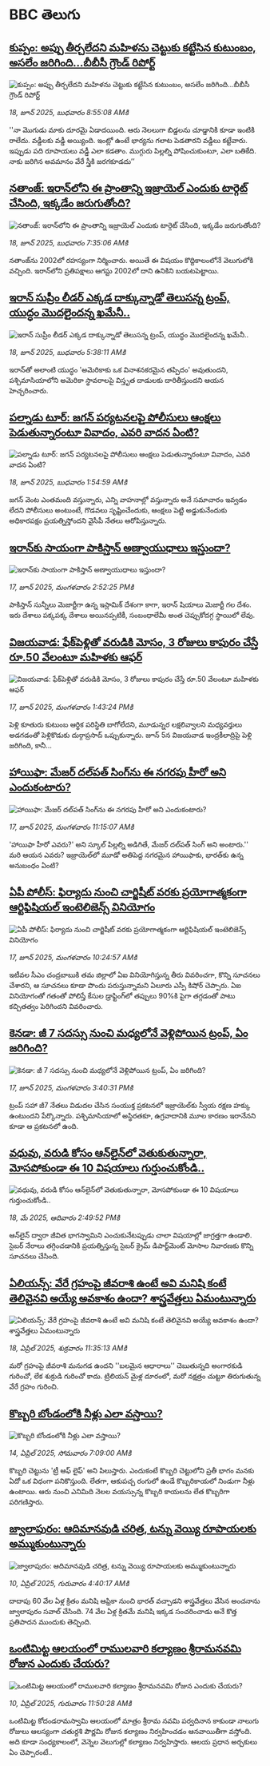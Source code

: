 # BBC తెలుగు## [కుప్పం: అప్పు తీర్చలేదని మహిళను చెట్టుకు కట్టేసిన కుటుంబం, అసలేం జరిగింది...బీబీసీ గ్రౌండ్ రిపోర్ట్ ](https://www.bbc.com/telugu/articles/cd978dxye5wo?at_campaign=githubrss)![కుప్పం: అప్పు తీర్చలేదని మహిళను చెట్టుకు కట్టేసిన కుటుంబం, అసలేం జరిగింది...బీబీసీ గ్రౌండ్ రిపోర్ట్ ](https://ichef.bbci.co.uk/ace/standard/240/cpsprodpb/ba0c/live/d2ada600-4c22-11f0-b2f9-bd12ee184ed5.jpg)_18, జూన్ 2025, బుధవారం 8:55:08 AMకి_''నా మొగుడు మాకు దూరమై ఏడాదయింది. ఆరు నెలలుగా బిడ్డలను చూడ్డానికి కూడా ఇంటికి రాలేదు. వడ్డీలకు వడ్డీ అయ్యింది. ఇంట్లో ఉంటే భార్యను గలాట పెడతారని వడ్డీలు కట్టేవారు. ఇప్పుడు పది రూపాయలు వడ్డీ ఎలా కడతాం. ముగ్గురు పిల్లల్ని పోషించుకుంటూ, ఎలా బతికేది. నాకు జరిగిన అవమానం వేరే స్త్రీకి జరగకూడదు’’## [నతాంజ్‌: ఇరాన్‌లోని ఈ ప్రాంతాన్ని      ఇజ్రాయెల్ ఎందుకు టార్గెట్ చేసింది, ఇక్కడేం జరుగుతోంది?  ](https://www.bbc.com/telugu/articles/c62d8201n66o?at_campaign=githubrss)![నతాంజ్‌: ఇరాన్‌లోని ఈ ప్రాంతాన్ని      ఇజ్రాయెల్ ఎందుకు టార్గెట్ చేసింది, ఇక్కడేం జరుగుతోంది?  ](https://ichef.bbci.co.uk/ace/standard/240/cpsprodpb/7f49/live/bda87ce0-4c17-11f0-92ed-e1eefb55eb50.jpg)_18, జూన్ 2025, బుధవారం 7:35:06 AMకి_నతాంజ్‌ను 2002లో రహస్యంగా నిర్మించారు. అయితే ఈ విషయం కొద్దికాలంలోనే  వెలుగులోకి వచ్చింది. ఇరాన్‌లోని ప్రతిపక్షాలు ఆగస్టు 2002లో దాని ఉనికిని బయటపెట్టాయి.## [ఇరాన్ సుప్రీం లీడర్‌ ఎక్కడ దాక్కున్నాడో తెలుసన్న ట్రంప్, యుద్ధం మొదలైందన్న ఖమేనీ..](https://www.bbc.com/telugu/articles/cdr3l1dz43vo?at_campaign=githubrss)![ఇరాన్ సుప్రీం లీడర్‌ ఎక్కడ దాక్కున్నాడో తెలుసన్న ట్రంప్, యుద్ధం మొదలైందన్న ఖమేనీ..](https://ichef.bbci.co.uk/ace/standard/240/cpsprodpb/c51a/live/6cdeb770-4c08-11f0-8c47-237c2e4015f5.jpg)_18, జూన్ 2025, బుధవారం 5:38:11 AMకి_ఇరాన్‌తో అలాంటి యుద్ధం 'అమెరికాకు ఒక వినాశనకరమైన తప్పిదం' అవుతుందని, పశ్చిమాసియాలోని అమెరికా స్థావరాలపై విస్తృత దాడులకు దారితీస్తుందని ఆయన హెచ్చరించారు.## [పల్నాడు టూర్‌: జగన్ పర్యటనలపై పోలీసులు ఆంక్షలు పెడుతున్నారంటూ  వివాదం, ఎవరి వాదన ఏంటి?](https://www.bbc.com/telugu/articles/crend21vrw2o?at_campaign=githubrss)![పల్నాడు టూర్‌: జగన్ పర్యటనలపై పోలీసులు ఆంక్షలు పెడుతున్నారంటూ  వివాదం, ఎవరి వాదన ఏంటి?](https://ichef.bbci.co.uk/ace/standard/240/cpsprodpb/df8a/live/f9ea7810-4b82-11f0-a259-214862dd5178.jpg)_18, జూన్ 2025, బుధవారం 1:54:59 AMకి_జగన్ వెంట ఎంతమంది వస్తున్నారు, ఎన్ని వాహనాల్లో వస్తున్నారు అనే సమాచారం ఇవ్వడం లేదని పోలీసులు అంటుంటే, గొడవలు సృష్టించేందుకు, ఆంక్షలు పెట్టి అడ్డుకునేందుకు అధికారపక్షం ప్రయత్నిస్తోందని వైసీపీ నేతలు ఆరోపిస్తున్నారు.## [ఇరాన్‌‌కు సాయంగా పాకిస్తాన్ అణ్వాయుధాలు ఇస్తుందా?](https://www.bbc.com/telugu/articles/crl0r9drl5wo?at_campaign=githubrss)![ఇరాన్‌‌కు సాయంగా పాకిస్తాన్ అణ్వాయుధాలు ఇస్తుందా?](https://ichef.bbci.co.uk/ace/standard/240/cpsprodpb/2240/live/1cdebad0-4b6e-11f0-8c47-237c2e4015f5.jpg)_17, జూన్ 2025, మంగళవారం 2:52:25 PMకి_పాకిస్తాన్‌ సున్నీలు మెజార్టీగా ఉన్న ఇస్లామిక్ దేశంగా కాగా, ఇరాన్ షియాలు మెజార్టీ గల దేశం. ఇరు దేశాలు పక్కపక్క దేశాలు అయినప్పటికీ, సంబంధాలేమీ అంత చెప్పుకోదగ్గ స్థాయిలో లేవు.## [విజయవాడ: ఫేక్‌పెళ్లితో వరుడికి మోసం, 3 రోజులు కాపురం చేస్తే రూ.50 వేలంటూ మహిళకు ఆఫర్](https://www.bbc.com/telugu/articles/c98j5nrlz08o?at_campaign=githubrss)![విజయవాడ: ఫేక్‌పెళ్లితో వరుడికి మోసం, 3 రోజులు కాపురం చేస్తే రూ.50 వేలంటూ మహిళకు ఆఫర్](https://ichef.bbci.co.uk/ace/standard/240/cpsprodpb/3940/live/ff095070-4b76-11f0-86d5-3b52b53af158.jpg)_17, జూన్ 2025, మంగళవారం 1:43:24 PMకి_పెళ్లి కూతురు కుటుంబ ఆర్థిక పరిస్థితి బాగోలేదని, మూడున్నర లక్షలివ్వాలని మధ్యవర్తులు అడగడంతో పెళ్లికొడుకు దుర్గాప్రసాద్‌ ఒప్పుకున్నారు. జూన్‌ 5న విజయవాడ ఇంద్రకీలాద్రిపై పెళ్లి జరిగింది, కానీ...## [హాయిఫా: మేజర్ దల్‌పత్ సింగ్‌‌ను ఈ నగరపు హీరో అని ఎందుకంటారు?](https://www.bbc.com/telugu/articles/cjwn33zzzexo?at_campaign=githubrss)![హాయిఫా: మేజర్ దల్‌పత్ సింగ్‌‌ను ఈ నగరపు హీరో అని ఎందుకంటారు?](https://ichef.bbci.co.uk/ace/standard/240/cpsprodpb/22db/live/3f0a3d50-4abf-11f0-86d5-3b52b53af158.jpg)_17, జూన్ 2025, మంగళవారం 11:15:07 AMకి_'హాయిఫా హీరో ఎవరు?' అని స్కూల్ పిల్లల్ని అడిగితే, మేజర్ దల్‌పత్ సింగ్ అని అంటారు.'' మరి ఆయన ఎవరు? ఇజ్రాయెల్‌లో మూడో అతిపెద్ద నగరమైన హాయిఫాకు, భారత్‌కు ఉన్న అనుబంధం ఏంటి?## [ఏపీ పోలీస్: ఫిర్యాదు నుంచి చార్జిషీట్ వరకు ప్రయోగాత్మకంగా ఆర్టిఫిషియల్ ఇంటెలిజెన్స్ వినియోగం](https://www.bbc.com/telugu/articles/cr4w00dyd27o?at_campaign=githubrss)![ఏపీ పోలీస్: ఫిర్యాదు నుంచి చార్జిషీట్ వరకు ప్రయోగాత్మకంగా ఆర్టిఫిషియల్ ఇంటెలిజెన్స్ వినియోగం](https://ichef.bbci.co.uk/ace/standard/240/cpsprodpb/bfca/live/aece8c30-4ac5-11f0-bb85-4b8bcc71b5ef.jpg)_17, జూన్ 2025, మంగళవారం 10:24:57 AMకి_ఇటీవల సీఎం చంద్రబాబుకి తమ జిల్లాలో ఏఐ వినియోగిస్తున్న తీరు వివరించగా, కొన్ని సూచనలు చేశారని, ఆ సూచనలు కూడా పొందు పరుస్తున్నామని ఏలూరు ఎస్పీ కిషోర్‌ చెప్పారు. ఏఐ వినియోగంతో గతంతో పోలిస్తే కేసుల డ్రాఫ్టింగ్‌లో తప్పులు 90%కి పైగా తగ్గడంతో పాటు కచ్చితత్వం పెరిగిందని వివరించారు.## [కెనడా: జీ 7 సదస్సు నుంచి మధ్యలోనే వెళ్లిపోయిన ట్రంప్, ఏం జరిగింది?](https://www.bbc.com/telugu/articles/c39zkwdw7j1o?at_campaign=githubrss)![కెనడా: జీ 7 సదస్సు నుంచి మధ్యలోనే వెళ్లిపోయిన ట్రంప్, ఏం జరిగింది?](https://ichef.bbci.co.uk/ace/standard/240/cpsprodpb/1270/live/57392f10-4b8e-11f0-a466-d54f65b60deb.jpg)_17, జూన్ 2025, మంగళవారం 3:40:31 PMకి_ట్రంప్ సహా జీ7 నేతలు విడుదల చేసిన సంయుక్త ప్రకటనలో ఇజ్రాయెల్‌కు స్వీయ రక్షణ హక్కు ఉంటుందని పేర్కొన్నారు. పశ్చిమాసియాలో అస్థిరతకూ, ఉగ్రవాదానికి మూల కారణం ఇరానేనని కూడా ఆ ప్రకటనలో ఉంది.## [వధువు, వరుడి కోసం ఆన్‌లైన్‌లో వెతుకుతున్నారా, మోసపోకుండా ఈ 10 విషయాలు గుర్తుంచుకోండి..](https://www.bbc.com/telugu/articles/c5yrny82136o?at_campaign=githubrss)![వధువు, వరుడి కోసం ఆన్‌లైన్‌లో వెతుకుతున్నారా, మోసపోకుండా ఈ 10 విషయాలు గుర్తుంచుకోండి..](https://ichef.bbci.co.uk/ace/standard/240/cpsprodpb/74cc/live/3f04f8a0-28fe-11f0-8c66-ebf25fc2cfef.jpg)_18, మే 2025, ఆదివారం 2:49:52 PMకి_ఆన్‌లైన్ ద్వారా జీవిత భాగస్వామిని ఎంచుకునేటప్పుడు చాలా విషయాల్లో జాగ్రత్తగా ఉండాలి. సైబర్ నేరాలు తగ్గించడానికి ప్రయత్నిస్తున్న సైబర్ క్రైమ్ డిపార్ట్‌మెంట్ మోసాల నివారణకు కొన్ని సూచనలు చేసింది.## [ఏలియన్స్: వేరే గ్రహంపై జీవరాశి ఉంటే అవి మనిషి కంటే తెలివైనవి అయ్యే అవకాశం ఉందా? శాస్త్రవేత్తలు ఏమంటున్నారు](https://www.bbc.com/telugu/articles/cn7xelz1r85o?at_campaign=githubrss)![ఏలియన్స్: వేరే గ్రహంపై జీవరాశి ఉంటే అవి మనిషి కంటే తెలివైనవి అయ్యే అవకాశం ఉందా? శాస్త్రవేత్తలు ఏమంటున్నారు](https://ichef.bbci.co.uk/ace/standard/240/cpsprodpb/b07b/live/a29a56f0-1b9b-11f0-a455-cf1d5f751d2f.png)_18, ఏప్రిల్ 2025, శుక్రవారం 11:35:13 AMకి_మరో గ్రహంపై జీవరాశి మనుగడ ఉందని ''బలమైన ఆధారాలు'' చెబుతున్నది అంగారకుడి గురించో, లేక శుక్రుడి గురించో కాదు. ట్రిలియన్ మైళ్ల దూరంలో, మరో నక్షత్రం చుట్టూ తిరుగుతున్న వేరే గ్రహం గురించి.## [కొబ్బరి బోండంలోకి నీళ్లు ఎలా వస్తాయి?](https://www.bbc.com/telugu/articles/czjn4mzxxy8o?at_campaign=githubrss)![కొబ్బరి బోండంలోకి నీళ్లు ఎలా వస్తాయి?](https://ichef.bbci.co.uk/ace/standard/240/cpsprodpb/46c5/live/684a55e0-18fd-11f0-8b11-7756b7b808cc.jpg)_14, ఏప్రిల్ 2025, సోమవారం 7:09:00 AMకి_కొబ్బరి చెట్టును 'ట్రీ ఆఫ్ లైఫ్' అని పిలుస్తారు. ఎందుకంటే కొబ్బరి చెట్టులోని ప్రతీ భాగం మనకు ఏదో ఒక విధంగా పనికొస్తుంది. లేతగా, ఆకుపచ్చ రంగులో ఉండే కొబ్బరికాయలో నిండుగా నీళ్లు ఉంటాయి. ఆరు నుంచి ఎనిమిది నెలల వయస్సున్న కొబ్బరి కాయలను లేత కొబ్బరిగా పరిగణిస్తారు.## [జ్వాలాపురం: ఆదిమానవుడి చరిత్ర, టన్ను వెయ్యి రూపాయలకు అమ్ముకుంటున్నారు ](https://www.bbc.com/telugu/articles/creqqnwdd5qo?at_campaign=githubrss)![జ్వాలాపురం: ఆదిమానవుడి చరిత్ర, టన్ను వెయ్యి రూపాయలకు అమ్ముకుంటున్నారు ](https://ichef.bbci.co.uk/ace/standard/240/cpsprodpb/765e/live/b472e2d0-15b4-11f0-842b-a7355694993d.jpg)_10, ఏప్రిల్ 2025, గురువారం 4:40:17 AMకి_దాదాపు 60 వేల ఏళ్ల క్రితం మనిషి ఆఫ్రికా నుంచి భారత్ వచ్చాడని శాస్త్రవేత్తలు వేసిన అంచనాను జ్వాలాపురం సవాల్ చేసింది. 74 వేల ఏళ్ల క్రితమే మనిషి ఇక్కడ సంచరించాడు అనే కొత్త ప్రతిపాదన ముందుకు తెచ్చింది.## [ఒంటిమిట్ట ఆలయంలో రాములవారి కల్యాణం శ్రీరామనవమి రోజున ఎందుకు చేయరు?](https://www.bbc.com/telugu/articles/ce822j5e465o?at_campaign=githubrss)![ఒంటిమిట్ట ఆలయంలో రాములవారి కల్యాణం శ్రీరామనవమి రోజున ఎందుకు చేయరు?](https://ichef.bbci.co.uk/ace/standard/240/cpsprodpb/fed5/live/25534d40-1601-11f0-b58a-6113af226972.jpg)_10, ఏప్రిల్ 2025, గురువారం 11:50:28 AMకి_ఒంటిమిట్ట కోదండరామస్వామి ఆలయంలో మాత్రం శ్రీరామ నవమి పర్వదినాన కాకుండా నాలుగు రోజులు ఆలస్యంగా చతుర్దశి పౌర్ణమి రోజున కల్యాణం నిర్వహించడం ఆనవాయితీగా వస్తోంది. అది కూడా సంధ్యకాలంలో, వెన్నెల వెలుగుల్లో కల్యాణం నిర్వహిస్తారు. ఆలయ ప్రధాన అర్చకులు ఏం చెప్పారంటే..
